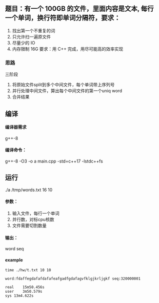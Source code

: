 ## 题目：有一个 100GB 的文件，里面内容是文本, 每行一个单词，换行符即单词分隔符，要求：
1. 找出第一个不重复的词
2. 只允许扫一遍原文件
3. 尽量少的 IO
4. 内存限制 16G
要求：用 C++ 完成，用尽可能高的效率实现

### 思路
三阶段
1. 将原始文件split到多个中间文件，每个单词带上序列号
2. 并行处理中间文件，算出每个中间文件的第一个uniq word
3. 合并结果


## 编译

#### 编译器需求
g++-8

#### 编译命令：
g++-8 -O3 -o a main.cpp -std=c++17 -lstdc++fs

## 运行
./a /tmp/words.txt 16 10

#### 参数：
1. 输入文件，每行一个单词
2. 并行数，对标cpu核数
3. 文件需要切割数量

#### 输出：
word seq

#### example
```
time ./hw/t.txt 10 10

word:fdaffegdafafdafafeafgadfgdafagvfklgjkrljgkf seq:320000001

real	15m50.456s
user	3m50.579s
sys	13m4.622s
```

